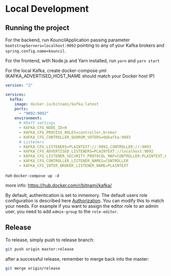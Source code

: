 # Local Development

## Running the project

For the backend, run KouncilApplication passing parameter ```bootstrapServers=localhost:9092```
pointing to any of your Kafka brokers and ```spring.config.name=kouncil```.

For the frontend, with Node.js and Yarn installed, run ```yarn``` and ```yarn start```

For the local Kafka, create docker-compose.yml (KAFKA_ADVERTISED_HOST_NAME should match your Docker
host IP)

```yaml
version: "2"

services:
  kafka:
    image: docker.io/bitnami/kafka:latest
    ports:
      - "9092:9092"
    environment:
      # KRaft settings
      - KAFKA_CFG_NODE_ID=0
      - KAFKA_CFG_PROCESS_ROLES=controller,broker
      - KAFKA_CFG_CONTROLLER_QUORUM_VOTERS=0@kafka:9093
      # Listeners
      - KAFKA_CFG_LISTENERS=PLAINTEXT://:9092,CONTROLLER://:9093
      - KAFKA_CFG_ADVERTISED_LISTENERS=PLAINTEXT://localhost:9092
      - KAFKA_CFG_LISTENER_SECURITY_PROTOCOL_MAP=CONTROLLER:PLAINTEXT,PLAINTEXT:PLAINTEXT
      - KAFKA_CFG_CONTROLLER_LISTENER_NAMES=CONTROLLER
      - KAFKA_CFG_INTER_BROKER_LISTENER_NAME=PLAINTEXT
```

run ```docker-compose up -d```

more info: https://hub.docker.com/r/bitnami/kafka/

By default, authentication is set to inmemory. The default users role configuration is described
here [Authorization](../configuration/security/AUTHORIZATION.md).
You can modify this to match your needs. For example if you want to assign the editor role to an
admin user, you need to add `admin-group` to the `role-editor`.

## Release

To release, simply push to release branch:

```bash
git push origin master:release
```

after a successful release, remember to merge back into the master:

```bash
git merge origin/release
```
